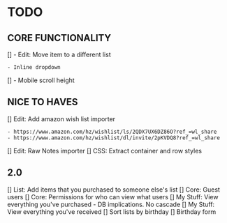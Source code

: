 # TODO

## CORE FUNCTIONALITY

[] - Edit: Move item to a different list

    - Inline dropdown

[] - Mobile scroll height

## NICE TO HAVES

[] Edit: Add amazon wish list importer

    - https://www.amazon.com/hz/wishlist/ls/2QDX7UX6DZ86O?ref_=wl_share
    - https://www.amazon.com/hz/wishlist/dl/invite/2pKVDQ8?ref_=wl_share

[] Edit: Raw Notes importer
[] CSS: Extract container and row styles

## 2.0

[] List: Add items that you purchased to someone else's list
[] Core: Guest users
[] Core: Permissions for who can view what users
[] My Stuff: View everything you've purchased - DB implications. No cascade
[] My Stuff: View everything you've received
[] Sort lists by birthday
[] Birthday form
